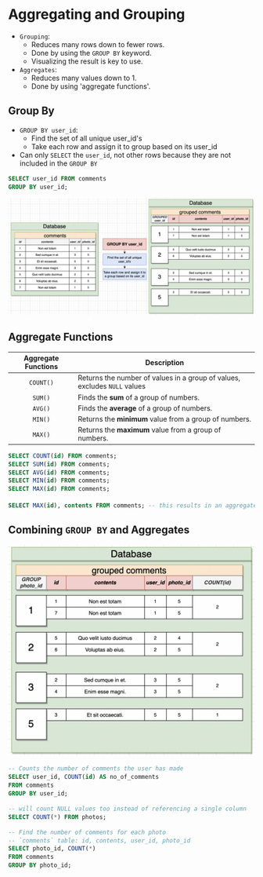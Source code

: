 # Aggregating and Grouping

- `Grouping`:
  - Reduces many rows down to fewer rows.
  - Done by using the `GROUP BY` keyword.
  - Visualizing the result is key to use.
- `Aggregates`:
  - Reduces many values down to 1.
  - Done by using 'aggregate functions'.

## Group By

- `GROUP BY user_id`:
  - Find the set of all unique user_id's
  - Take each row and assign it to group based on its user_id
- Can only `SELECT` the `user_id`, not other rows because they are not included in the `GROUP BY`

```sql
SELECT user_id FROM comments
GROUP BY user_id;
```

<img src="./pics/group-by.png" />

## Aggregate Functions

| Aggregate Functions | Description                                                               |
| :-----------------: | ------------------------------------------------------------------------- |
|      `COUNT()`      | Returns the number of values in a group of values, excludes `NULL` values |
|       `SUM()`       | Finds the **sum** of a group of numbers.                                  |
|       `AVG()`       | Finds the **average** of a group of numbers.                              |
|       `MIN()`       | Returns the **minimum** value from a group of numbers.                    |
|       `MAX()`       | Returns the **maximum** value from a group of numbers.                    |

```sql
SELECT COUNT(id) FROM comments;
SELECT SUM(id) FROM comments;
SELECT AVG(id) FROM comments;
SELECT MIN(id) FROM comments;
SELECT MAX(id) FROM comments;

SELECT MAX(id), contents FROM comments; -- this results in an aggregate function error
```

## Combining `GROUP BY` and Aggregates

<img src="./pics/group-by2.png" />

```sql
-- Counts the number of comments the user has made
SELECT user_id, COUNT(id) AS no_of_comments
FROM comments
GROUP BY user_id;
```

```sql
-- will count NULL values too instead of referencing a single column
SELECT COUNT(*) FROM photos;
```

```sql
-- Find the number of comments for each photo
-- `comments` table: id, contents, user_id, photo_id
SELECT photo_id, COUNT(*)
FROM comments
GROUP BY photo_id;
```
